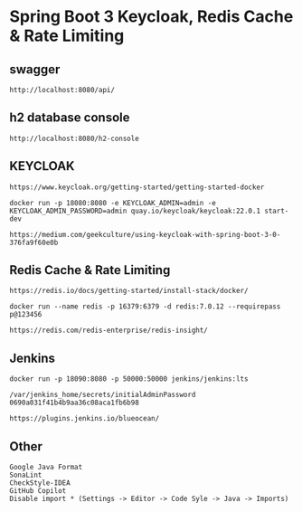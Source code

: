 # Spring Boot 3 Keycloak, Redis Cache & Rate Limiting

## swagger

    http://localhost:8080/api/

## h2 database console

    http://localhost:8080/h2-console

## KEYCLOAK

    https://www.keycloak.org/getting-started/getting-started-docker

    docker run -p 18080:8080 -e KEYCLOAK_ADMIN=admin -e KEYCLOAK_ADMIN_PASSWORD=admin quay.io/keycloak/keycloak:22.0.1 start-dev

    https://medium.com/geekculture/using-keycloak-with-spring-boot-3-0-376fa9f60e0b

## Redis Cache & Rate Limiting

    https://redis.io/docs/getting-started/install-stack/docker/

    docker run --name redis -p 16379:6379 -d redis:7.0.12 --requirepass p@123456

    https://redis.com/redis-enterprise/redis-insight/

## Jenkins

    docker run -p 18090:8080 -p 50000:50000 jenkins/jenkins:lts
    
    /var/jenkins_home/secrets/initialAdminPassword
    0690a031f41b4b9aa36c08aca1fb6b98

    https://plugins.jenkins.io/blueocean/

## Other

    Google Java Format
    SonaLint
    CheckStyle-IDEA
    GitHub Copilot
    Disable import * (Settings -> Editor -> Code Syle -> Java -> Imports)